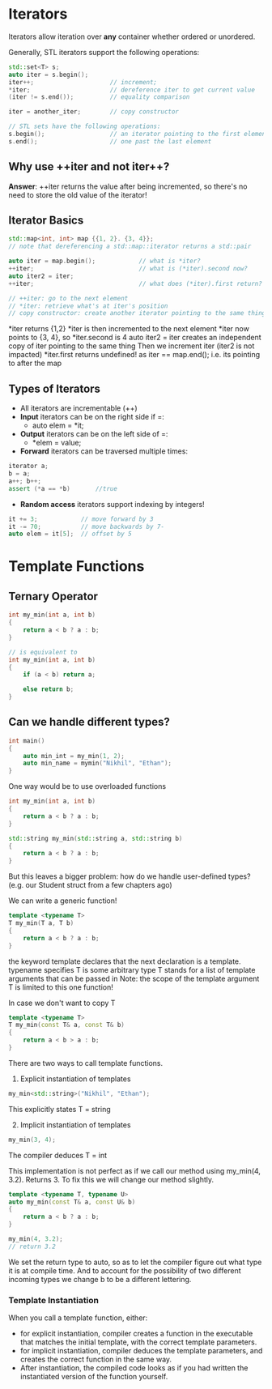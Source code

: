 # Iterators

Iterators allow iteration over **any** container whether ordered or unordered.

Generally, STL iterators support the following operations:
```cpp
std::set<T> s;
auto iter = s.begin();      
iter++;                     // increment;
*iter;                      // dereference iter to get current value
(iter != s.end());          // equality comparison

iter = another_iter;        // copy constructor

// STL sets have the following operations:
s.begin();                  // an iterator pointing to the first element
s.end();                    // one past the last element
```

## Why use ++iter and not iter++?
**Answer**: ++iter returns the value after being incremented, so there's no need to store the old value of the iterator!

## Iterator Basics
```cpp
std::map<int, int> map {{1, 2}. {3, 4}};
// note that dereferencing a std::map::iterator returns a std::pair

auto iter = map.begin();            // what is *iter?
++iter;                             // what is (*iter).second now?
auto iter2 = iter;
++iter;                             // what does (*iter).first return?

// ++iter: go to the next element
// *iter: retrieve what's at iter's position
// copy constructor: create another iterator pointing to the same thing
```

*iter returns {1,2}
*iter is then incremented to the next element
*iter now points to {3, 4}, so *iter.second is 4
auto iter2 = iter  creates an independent copy of iter pointing to the same thing
Then we increment iter (iter2 is not impacted)
*iter.first returns undefined! as iter == map.end(); i.e. its pointing to after the map

## Types of Iterators
- All iterators are incrementable (++)
- **Input** iterators can be on the right side if =:
  - auto elem = *it;
- **Output** iterators can be on the left side of =:
  - *elem = value;
- **Forward** iterators can be traversed multiple times:
```cpp
iterator a;
b = a;
a++; b++;
assert (*a == *b)       //true
```
- **Random access** iterators support indexing by integers!
```cpp
it += 3;            // move forward by 3
it -= 70;           // move backwards by 7-
auto elem = it[5];  // offset by 5
```

# Template Functions

## Ternary Operator
```cpp
int my_min(int a, int b)
{
    return a < b ? a : b;
}

// is equivalent to
int my_min(int a, int b)
{
    if (a < b) return a;

    else return b;
}
```

## Can we handle different types?
```cpp
int main()
{
    auto min_int = my_min(1, 2);
    auto min_name = mymin("Nikhil", "Ethan");
}
```

One way would be to use overloaded functions
```cpp
int my_min(int a, int b)
{
    return a < b ? a : b;
}

std::string my_min(std::string a, std::string b)
{
    return a < b ? a : b;
}
```

But this leaves a bigger problem: how do we handle user-defined types? (e.g. our Student struct from a few chapters ago)

We can write a generic function!

```cpp
template <typename T>
T my_min(T a, T b)
{
    return a < b ? a : b;
}
```
the keyword template declares that the next declaration is a template.
typename specifies T is some arbitrary type
T stands for a list of template arguments that can be passed in
Note: the scope of the template argument T is limited to this one function!

In case we don't want to copy T
```cpp
template <typename T>
T my_min(const T& a, const T& b)
{
    return a < b > a : b;
}
```
There are two ways to call template functions.
1. Explicit instantiation of templates 
```cpp
my_min<std::string>("Nikhil", "Ethan");
```
This explicitly states T = string

2. Implicit instantiation of templates
```cpp
my_min(3, 4);
```
The compiler deduces T = int

This implementation is not perfect as if we call our method using my_min(4, 3.2). Returns 3. To fix this we will change our method slightly.

```cpp
template <typename T, typename U>
auto my_min(const T& a, const U& b)
{
    return a < b ? a : b;
}

my_min(4, 3.2);
// return 3.2
```
We set the return type to auto, so as to let the compiler figure out what type it is at compile time. And to account for the possibility of two different incoming types we change b to be a different lettering.

### Template Instantiation

When you call a template function, either:
* for explicit instantiation, compiler creates a function in the executable that matches the initial template, with the correct template parameters.
* for implicit instantiation, compiler deduces the template parameters, and creates the correct function in the same way.
* After instantiation, the compiled code looks as if you had written the instantiated version of the function yourself.

